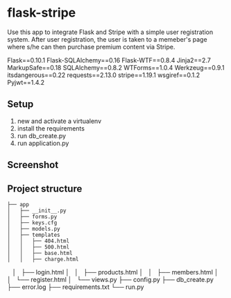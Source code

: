 flask-stripe
========================

Use this app to integrate Flask and Stripe with a simple user registration system. After user registration, the user is taken to a memeber's page where s/he can then purchase premium content via Stripe.

Flask==0.10.1
Flask-SQLAlchemy==0.16
Flask-WTF==0.8.4
Jinja2==2.7
MarkupSafe==0.18
SQLAlchemy==0.8.2
WTForms==1.0.4
Werkzeug==0.9.1
itsdangerous==0.22
requests==2.13.0
stripe==1.19.1
wsgiref==0.1.2
Pyjwt==1.4.2
 
## Setup

1. new and activate a virtualenv
2. install the requirements
3. run db_create.py
4. run application.py


## Screenshot




## Project structure

    ├── app
    │   ├── __init__.py
    │   ├── forms.py
    │   ├── keys.cfg
    │   ├── models.py
    │   ├── templates
    │   │   ├── 404.html
    │   │   ├── 500.html
    │   │   ├── base.html
    │   │   ├── charge.html
    │   ├── login.html
    │   │   ├── products.html
    │   │   ├── members.html
    │   │   └── register.html
    │   └── views.py
    ├── config.py
    ├── db_create.py
    ├── error.log
    ├── requirements.txt
    └── run.py

